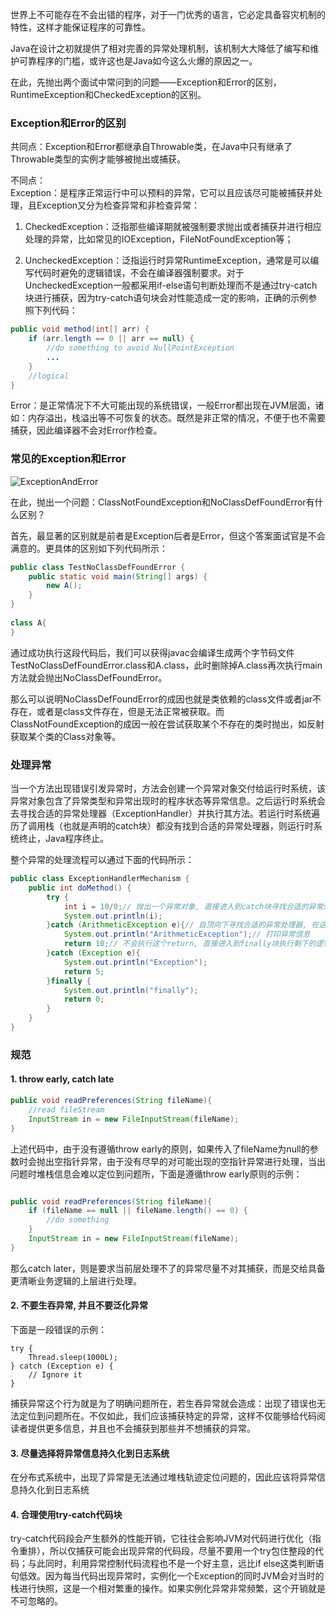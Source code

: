 世界上不可能存在不会出错的程序，对于一门优秀的语言，它必定具备容灾机制的特性，这样才能保证程序的可靠性。  

Java在设计之初就提供了相对完善的异常处理机制，该机制大大降低了编写和维护可靠程序的门槛，或许这也是Java如今这么火爆的原因之一。  

在此，先抛出两个面试中常问到的问题——Exception和Error的区别，RuntimeException和CheckedException的区别。  

### Exception和Error的区别
共同点：Exception和Error都继承自Throwable类，在Java中只有继承了Throwable类型的实例才能够被抛出或捕获。  

不同点：  
Exception：是程序正常运行中可以预料的异常，它可以且应该尽可能被捕获并处理，且Exception又分为检查异常和非检查异常：
1. CheckedException：泛指那些编译期就被强制要求抛出或者捕获并进行相应处理的异常，比如常见的IOException，FileNotFoundException等；

2. UncheckedException：泛指运行时异常RuntimeException，通常是可以编写代码时避免的逻辑错误，不会在编译器强制要求。对于UncheckedException一般都采用if-else语句判断处理而不是通过try-catch块进行捕获，因为try-catch语句块会对性能造成一定的影响，正确的示例参照下列代码：
```java
public void method(int[] arr) {
	if (arr.length == 0 || arr == null) {
		//do something to avoid NullPointException
		...
	}
	//logical
}
```

Error：是正常情况下不大可能出现的系统错误，一般Error都出现在JVM层面，诸如：内存溢出，栈溢出等不可恢复的状态。既然是非正常的情况，不便于也不需要捕获，因此编译器不会对Error作检查。

### 常见的Exception和Error
![ExceptionAndError](https://imgconvert.csdnimg.cn/aHR0cHM6Ly9zdGF0aWMwMDEuZ2Vla2Jhbmcub3JnL3Jlc291cmNlL2ltYWdlL2FjLzAwL2FjY2JhNTMxYTM2NWU2YWUzOTYxNGViZmEzMjczOTAwLnBuZw?x-oss-process=image/format,png)

在此，抛出一个问题：ClassNotFoundException和NoClassDefFoundError有什么区别？  

首先，最显著的区别就是前者是Exception后者是Error，但这个答案面试官是不会满意的。更具体的区别如下列代码所示：
```java
public class TestNoClassDefFoundError {
    public static void main(String[] args) {
        new A();
    }
}
 
class A{
}
```
通过成功执行这段代码后，我们可以获得javac会编译生成两个字节码文件TestNoClassDefFoundError.class和A.class，此时删除掉A.class再次执行main方法就会抛出NoClassDefFoundError。  

那么可以说明NoClassDefFoundError的成因也就是类依赖的class文件或者jar不存在，或者是class文件存在，但是无法正常被获取。而ClassNotFoundException的成因一般在尝试获取某个不存在的类时抛出，如反射获取某个类的Class对象等。

### 处理异常
当一个方法出现错误引发异常时，方法会创建一个异常对象交付给运行时系统，该异常对象包含了异常类型和异常出现时的程序状态等异常信息。之后运行时系统会去寻找合适的异常处理器（ExceptionHandler）并执行其方法。若运行时系统遍历了调用栈（也就是声明的catch块）都没有找到合适的异常处理器，则运行时系统终止，Java程序终止。

整个异常的处理流程可以通过下面的代码所示：
```java
public class ExceptionHandlerMechanism {
    public int doMethod() {
        try {
            int i = 10/0;// 抛出一个异常对象, 直接进入到catch块寻找合适的异常处理器
            System.out.println(i);
        }catch (ArithmeticException e){// 自顶向下寻找合适的异常处理器, 在这里成功匹配到了异常对象, 因此后序的catch块不会执行
            System.out.println("ArithmeticException");// 打印异常信息
            return 10;// 不会执行这个return, 直接进入到finally块执行剩下的逻辑
        }catch (Exception e){
            System.out.println("Exception");
            return 5;
        }finally {
            System.out.println("finally");
            return 0;
        }
    }
}
```

### 规范
#### 1. throw early, catch late
```java
public void readPreferences(String fileName){
	//read fileStream 
	InputStream in = new FileInputStream(fileName);
}
```
上述代码中，由于没有遵循throw early的原则，如果传入了fileName为null的参数时会抛出空指针异常，由于没有尽早的对可能出现的空指针异常进行处理，当出问题时堆栈信息会难以定位到问题所，下面是遵循throw early原则的示例：
```java

public void readPreferences(String fileName){
    if (fileName == null || fileName.length() == 0) {
		//do something
	}
	InputStream in = new FileInputStream(fileName);
}
```
那么catch later，则是要求当前层处理不了的异常尽量不对其捕获，而是交给具备更清晰业务逻辑的上层进行处理。

#### 2. 不要生吞异常, 并且不要泛化异常
下面是一段错误的示例：
```
try {  
	Thread.sleep(1000L);
} catch (Exception e) { 
	// Ignore it
}
```
捕获异常这个行为就是为了明确问题所在，若生吞异常就会造成：出现了错误也无法定位到问题所在。不仅如此，我们应该捕获特定的异常，这样不仅能够给代码阅读者提供更多信息，并且也不会捕获到那些并不想捕获的异常。

#### 3. 尽量选择将异常信息持久化到日志系统
在分布式系统中，出现了异常是无法通过堆栈轨迹定位问题的，因此应该将异常信息持久化到日志系统

#### 4. 合理使用try-catch代码块
try-catch代码段会产生额外的性能开销，它往往会影响JVM对代码进行优化（指令重排），所以仅捕获可能会出现异常的代码段，尽量不要用一个try包住整段的代码；与此同时，利用异常控制代码流程也不是一个好主意，远比if else这类判断语句低效。因为每当代码出现异常时，实例化一个Exception的同时JVM会对当时的栈进行快照，这是一个相对繁重的操作。如果实例化异常非常频繁，这个开销就是不可忽略的。